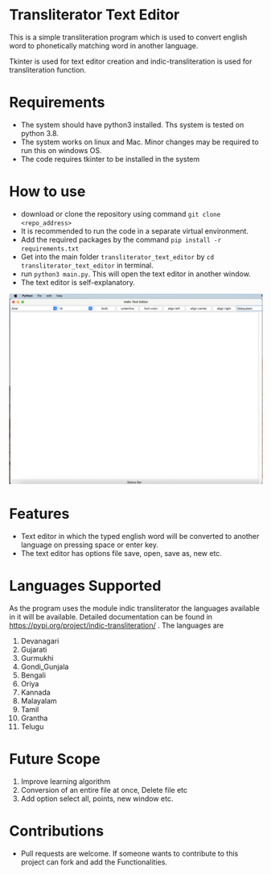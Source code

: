 # Transliterator Text Editor

This is a simple transliteration  program which is used to convert english word to phonetically matching word in 
another language.

Tkinter is used for text editor creation and indic-transliteration is used for transliteration function.

# Requirements
  * The system should have python3 installed. Ths system is tested on python 3.8.
  * The system works on linux and Mac. Minor changes may be required to run this on windows OS.
  * The code requires tkinter to be installed in the system

# How to use
  * download or clone the repository using command `git clone <repo_address>`
  * It is recommended to run the code in a separate virtual environment.
  * Add the required packages by the command `pip install -r requirements.txt`
  * Get into the main folder `transliterator_text_editor` by `cd transliterator_text_editor` in terminal. 
  * run `python3 main.py`. This will open the text editor in another window.
  * The text editor is self-explanatory.
  

![Text editor image](https://github.com/MerinRose123/transliterator_text_editor/blob/main/text_editor_image.png?raw=true)


# Features
 * Text editor in which the typed english word will be converted to another language on pressing space or enter key.
 * The text editor has options file save, open, save as, new etc.

# Languages Supported

As the program uses the module indic transliterator the languages available in it will be available. Detailed 
documentation can be found in https://pypi.org/project/indic-transliteration/ . The languages are

1. Devanagari
2. Gujarati
3. Gurmukhi
4. Gondi_Gunjala
5. Bengali
6. Oriya
7. Kannada
8. Malayalam
9. Tamil
10. Grantha
11. Telugu

# Future Scope
 1. Improve learning algorithm
 2. Conversion of an entire file at once, Delete file etc
 5. Add option select all, points, new window etc.

# Contributions
 * Pull requests are welcome. If someone wants to contribute to this project can fork and add the Functionalities.

  
  
